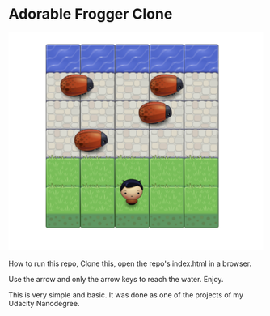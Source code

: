 Adorable Frogger Clone
===============================

![Screenshot of the site which is a cute Frogger](https://github.com/byn3/frontend-nanodegree-arcade-game/blob/master/images/Frogger.png)


How to run this repo, 
Clone this, open the repo's index.html in a browser.

Use the arrow and only the arrow keys to reach the water.
Enjoy.

This is very simple and basic. It was done as one of the projects of my Udacity Nanodegree.
